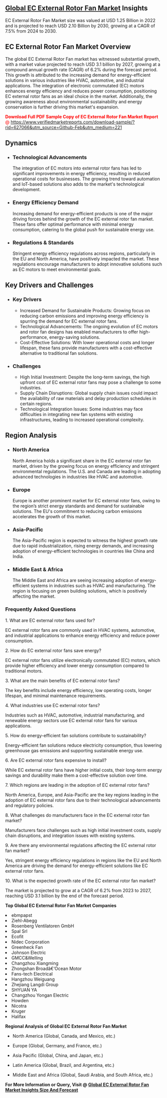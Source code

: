 <h2><a href="https://www.verifiedmarketreports.com/download-sample/?rid=627066&amp;utm_source=Github&amp;utm_medium=221" target="_blank">Global EC External Rotor Fan Market</a> Insights</h2><p>EC External Rotor Fan Market size was valued at USD 1.25 Billion in 2022 and is projected to reach USD 2.10 Billion by 2030, growing at a CAGR of 7.5% from 2024 to 2030.</p><p> <h2>EC External Rotor Fan Market Overview</h2> <p>The global EC External Rotor Fan market has witnessed substantial growth, with a market value projected to reach USD 3.1 billion by 2027, growing at a compound annual growth rate (CAGR) of 6.2% during the forecast period. This growth is attributed to the increasing demand for energy-efficient solutions in various industries like HVAC, automotive, and industrial applications. The integration of electronic commutated (EC) motors enhances energy efficiency and reduces power consumption, positioning EC external rotor fans as an ideal choice in the market. Additionally, the growing awareness about environmental sustainability and energy conservation is further driving this market's expansion.</p> <p><p><span class=""><span style="color: #ff0000;"><strong>Download Full PDF Sample Copy of EC External Rotor Fan Market Report</strong> @ </span><a href="https://www.verifiedmarketreports.com/download-sample/?rid=627066&amp;utm_source=Github-Feb&amp;utm_medium=221" target="_blank">https://www.verifiedmarketreports.com/download-sample/?rid=627066&amp;utm_source=Github-Feb&amp;utm_medium=221</a></span></p></p> <h2>Dynamics</h2> <ul> <li><h3>Technological Advancements</h3> The integration of EC motors into external rotor fans has led to significant improvements in energy efficiency, resulting in reduced operational costs for businesses. The growing trend toward automation and IoT-based solutions also adds to the market's technological development.</li> <li><h3>Energy Efficiency Demand</h3> Increasing demand for energy-efficient products is one of the major driving forces behind the growth of the EC external rotor fan market. These fans offer optimal performance with minimal energy consumption, catering to the global push for sustainable energy use.</li> <li><h3>Regulations & Standards</h3> Stringent energy efficiency regulations across regions, particularly in the EU and North America, have positively impacted the market. These regulations encourage manufacturers to adopt innovative solutions such as EC motors to meet environmental goals.</li> </ul> <h2>Key Drivers and Challenges</h2> <ul> <li><h3>Key Drivers</h3> <ul> <li>Increased Demand for Sustainable Products: Growing focus on reducing carbon emissions and improving energy efficiency is spurring the demand for EC external rotor fans.</li> <li>Technological Advancements: The ongoing evolution of EC motors and rotor fan designs has enabled manufacturers to offer high-performance, energy-saving solutions.</li> <li>Cost-Effective Solutions: With lower operational costs and longer lifespan, these fans provide manufacturers with a cost-effective alternative to traditional fan solutions.</li> </ul> </li> <li><h3>Challenges</h3> <ul> <li>High Initial Investment: Despite the long-term savings, the high upfront cost of EC external rotor fans may pose a challenge to some industries.</li> <li>Supply Chain Disruptions: Global supply chain issues could impact the availability of raw materials and delay production schedules in certain regions.</li> <li>Technological Integration Issues: Some industries may face difficulties in integrating new fan systems with existing infrastructures, leading to increased operational complexity.</li> </ul> </li> </ul> <h2>Region Analysis</h2> <ul> <li><h3>North America</h3> North America holds a significant share in the EC external rotor fan market, driven by the growing focus on energy efficiency and stringent environmental regulations. The U.S. and Canada are leading in adopting advanced technologies in industries like HVAC and automotive.</li> <li><h3>Europe</h3> Europe is another prominent market for EC external rotor fans, owing to the region’s strict energy standards and demand for sustainable solutions. The EU's commitment to reducing carbon emissions accelerates the growth of this market.</li> <li><h3>Asia-Pacific</h3> The Asia-Pacific region is expected to witness the highest growth rate due to rapid industrialization, rising energy demands, and increasing adoption of energy-efficient technologies in countries like China and India.</li> <li><h3>Middle East & Africa</h3> The Middle East and Africa are seeing increasing adoption of energy-efficient systems in industries such as HVAC and manufacturing. The region is focusing on green building solutions, which is positively affecting the market.</li> </ul> <h3>Frequently Asked Questions</h3> <p>1. What are EC external rotor fans used for?</p> <p>EC external rotor fans are commonly used in HVAC systems, automotive, and industrial applications to enhance energy efficiency and reduce power consumption.</p> <p>2. How do EC external rotor fans save energy?</p> <p>EC external rotor fans utilize electronically commutated (EC) motors, which provide higher efficiency and lower energy consumption compared to traditional motors.</p> <p>3. What are the main benefits of EC external rotor fans?</p> <p>The key benefits include energy efficiency, low operating costs, longer lifespan, and minimal maintenance requirements.</p> <p>4. What industries use EC external rotor fans?</p> <p>Industries such as HVAC, automotive, industrial manufacturing, and renewable energy sectors use EC external rotor fans for various applications.</p> <p>5. How do energy-efficient fan solutions contribute to sustainability?</p> <p>Energy-efficient fan solutions reduce electricity consumption, thus lowering greenhouse gas emissions and supporting sustainable energy use.</p> <p>6. Are EC external rotor fans expensive to install?</p> <p>While EC external rotor fans have higher initial costs, their long-term energy savings and durability make them a cost-effective solution over time.</p> <p>7. Which regions are leading in the adoption of EC external rotor fans?</p> <p>North America, Europe, and Asia-Pacific are the key regions leading in the adoption of EC external rotor fans due to their technological advancements and regulatory policies.</p> <p>8. What challenges do manufacturers face in the EC external rotor fan market?</p> <p>Manufacturers face challenges such as high initial investment costs, supply chain disruptions, and integration issues with existing systems.</p> <p>9. Are there any environmental regulations affecting the EC external rotor fan market?</p> <p>Yes, stringent energy efficiency regulations in regions like the EU and North America are driving the demand for energy-efficient solutions like EC external rotor fans.</p> <p>10. What is the expected growth rate of the EC external rotor fan market?</p> <p>The market is projected to grow at a CAGR of 6.2% from 2023 to 2027, reaching USD 3.1 billion by the end of the forecast period.</p> </p><p><strong>Top Global EC External Rotor Fan Market Companies</strong></p><div data-test-id=""><p><li>ebmpapst</li><li> Ziehl-Abegg</li><li> Rosenberg Ventilatoren GmbH</li><li> Spal Srl</li><li> Ecofit</li><li> Nidec Corporation</li><li> Greenheck Fan</li><li> Johnson Electric</li><li> GMCC&Welling</li><li> Changzhou Xiangming</li><li> Zhongshan Broadâ€‘Ocean Motor</li><li> Fans-tech Electrical</li><li> Hangzhou Weiguang</li><li> Zhejiang Langdi Group</li><li> SHYUAN YA</li><li> Changzhou Yongan Electric</li><li> Howden</li><li> Nicotra</li><li> Kruger</li><li> Halifax</li></p><div><strong>Regional Analysis of&nbsp;Global EC External Rotor Fan Market</strong></div><ul><li dir="ltr"><p dir="ltr">North America&nbsp;(Global, Canada, and Mexico, etc.)</p></li><li dir="ltr"><p dir="ltr">Europe (Global, Germany, and France, etc.)</p></li><li dir="ltr"><p dir="ltr">Asia Pacific&nbsp;(Global, China, and Japan, etc.)</p></li><li dir="ltr"><p dir="ltr">Latin America&nbsp;(Global, Brazil, and Argentina, etc.)</p></li><li dir="ltr">Middle East and Africa&nbsp;(Global, Saudi Arabia, and South Africa, etc.)</li></ul><p><strong>For More Information or Query, Visit @&nbsp;</strong><strong><a href="https://www.verifiedmarketreports.com/product/ec-external-rotor-fan-market/?utm_source=Github&amp;utm_medium=221" target="_blank">Global EC External Rotor Fan Market Insights Size And Forecast</a></strong></p></div>
